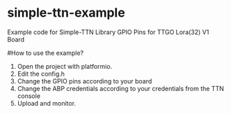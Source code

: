 # simple-ttn-example
Example code for Simple-TTN Library GPIO Pins for TTGO Lora(32) V1 Board

#How to use the example?

1. Open the project with platformio.
2. Edit the config.h
3. Change the GPIO pins according to your board
4. Change the ABP credentials according to your credentials from the TTN console
5. Upload and monitor.

